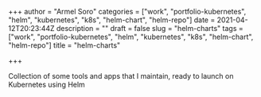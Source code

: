 +++
author = "Armel Soro"
categories = ["work", "portfolio-kubernetes", "helm", "kubernetes", "k8s", "helm-chart", "helm-repo"]
date = 2021-04-12T20:23:44Z
description = ""
draft = false
slug = "helm-charts"
tags = ["work", "portfolio-kubernetes", "helm", "kubernetes", "k8s", "helm-chart", "helm-repo"]
title = "helm-charts"

+++


Collection of some tools and apps that I maintain, ready to launch on Kubernetes using Helm

